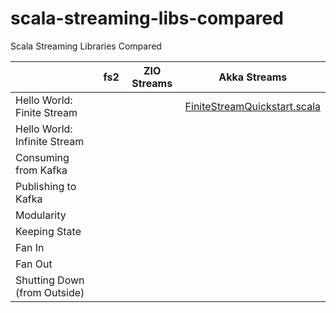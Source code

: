 # scala-streaming-libs-compared
Scala Streaming Libraries Compared


                                                              
|                                   | fs2 | ZIO Streams | Akka Streams |
| --------------------------------- | --- | ----------- | ------------ |
| Hello World: Finite Stream        |     |             | [FiniteStreamQuickstart.scala][AkkaFiniteStreamQuickStart] |
| Hello World: Infinite Stream      |     |             |              |
| Consuming from Kafka              |     |             |              |
| Publishing to Kafka               |     |             |              |
| Modularity                        |     |             |              |                 
| Keeping State                     |     |             |              |
| Fan In                            |     |             |              |
| Fan Out                           |     |             |              |
| Shutting Down (from Outside)      |     |             |              |


[AkkaFiniteStreamQuickStart]: https://gitpod.io/#https://github.com/knoldus/scala-streaming-libs-compared/tree/SH01/akka-streams